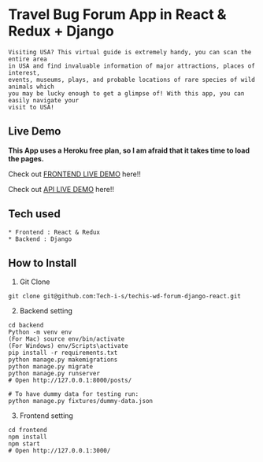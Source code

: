 #  Travel Bug Forum App in React & Redux + Django

```
Visiting USA? This virtual guide is extremely handy, you can scan the entire area
in USA and find invaluable information of major attractions, places of interest,
events, museums, plays, and probable locations of rare species of wild animals which 
you may be lucky enough to get a glimpse of! With this app, you can easily navigate your
visit to USA!
```

## Live Demo

**This App uses a Heroku free plan, so I am afraid that it takes time to load the pages.**

Check out [FRONTEND LIVE DEMO](https://travel-bug-frontend-gd.herokuapp.com/) here!!

Check out [API LIVE DEMO](https://travel-bug-backend-gd.herokuapp.com/) here!!

## Tech used

```
* Frontend : React & Redux
* Backend : Django
```

## How to Install

1. Git Clone

```
git clone git@github.com:Tech-i-s/techis-wd-forum-django-react.git
```

2. Backend setting

```
cd backend
Python -m venv env
(For Mac) source env/bin/activate
(For Windows) env/Scripts\activate
pip install -r requirements.txt
python manage.py makemigrations
python manage.py migrate
python manage.py runserver
# Open http://127.0.0.1:8000/posts/

# To have dummy data for testing run:
python manage.py fixtures/dummy-data.json
```

3. Frontend setting

```
cd frontend
npm install
npm start
# Open http://127.0.0.1:3000/
```
